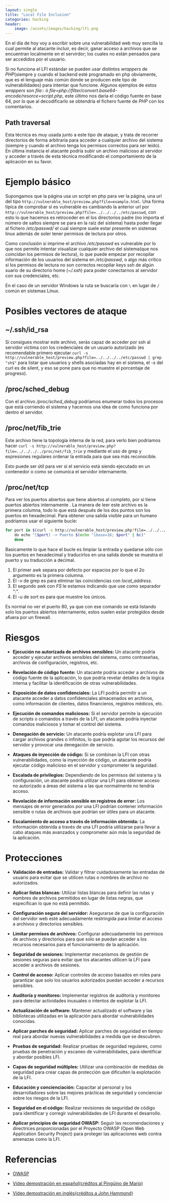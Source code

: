 ```yaml
---
layout: single
title: "Local File Inclusion"
categories: hacking
header:
    image: /assets/images/hacking/lfi.png
---
```


En el día de hoy voy a escribir sobre una vulnerabilidad web muy sencilla la cual permite al atacante incluir, es decir, ganar acceso a archivos que se encuentran localmente en el servirdor; los cuales no están pensados para ser accedidos por el usuario.

Si no funciona el LFI estándar se pueden usar distintos *wrappers* de *PHP*(siempre y cuando el backend esté programado en php obviamente, que es el lenguaje más común donde se producen este tipo de vulnerabilidades) para intentar que funcione. Algunos ejemplos de estos *wrappers* son *file::* ó *file=php://filter/convert.base64-encode/resorce=script.php*, este último nos daría el código fuente en base 64, por lo que al decodificarlo se obtendría el fichero fuente de *PHP* con los comentarios.

## Path traversal

Esta técnica es muy usada junto a este tipo de ataque, y trata de recorrer directorios de forma arbitraria para acceder a cualquier archivo del sistema (siempre y cuando el archivo tenga los permisos correctos para ser leído). En última instancia el atacante podría subir un archivo malicioso al servidor y acceder a través de esta técnica modificando el comportamiento de la aplicación en su favor.

# Ejemplo básico

Supongamos que la página usa un script en php para ver la página, una url del tipo `http://vulnerable_host/preview.php?file=example.html`. Una forma típica de comprobar si es vulnerable es cambiando la anterior url por `http://vulnerable_host/preview.php?file=../../../../etc/passwd`, con esto lo que hacemos es retroceder en el los directorios padre (no importa el número de saltos siempre se para en la raíz del sistema) hasta poder llegar al fichero */etc/passwd/* el cual siempre suele estar presente en sistemas linux además de soler tener permisos de lectura por otros.

Como conclusión si imprime el archivo */etc/passwd* es vulnerable por lo que nos permite intentar visualizar cualquier archivo del sistema(que nos coincidan los permisos de lectura), lo que puede empezar por recopilar información de los usuarios del sistema en */etc/passwd*, o algo más crítico si los permisos de lectura no son correctos recopilar keys ssh de algún suario de su directorio home (*~/.ssh*) para poder conectarnos al servidor con sus credenciales, etc.

En el caso de un servidor Windows la ruta se buscaría con `\` en lugar de `/` común en sistemas Linux.

# Posibles vectores de ataque

## ~/.ssh/id_rsa

Si consigues mostrar este archivo, serás capaz de acceder por ssh al servidor víctima con los credenciales de un usuario autorizado (es recomendable primero ejecutar `curl -s http://vulnerable_host/preview.php?file=../../../../etc/passwd | grep "sh$"` para listar que usuarios y shells asociadas hay en el sistema, el *-s* del curl es de silent, y eso se pone para que no muestre el porcentaje de progreso).

## /proc/sched_debug

Con el archivo */proc/sched_debug* podríamos enumerar todos los procesos que está corriendo el sistema y hacernos una idea de como funciona por dentro el servidor.

## /proc/net/fib_trie

Este archivo tiene la topología interna de la red, para verlo bien podríamos hacer `curl -s http://vulnerable_host/preview.php?file=../../../../proc/net/fib_trie` y mediante el uso de grep y expresiones regulares ordenar la entrada para que sea más reconocible.

Esto puede ser útil para ver si el servicio está siendo ejecutado en un contenedor o como se comunica el servidor internamente.

## /proc/net/tcp

Para ver los puertos abiertos que tiene abiertos al completo, por si tiene puertos abiertos internamente . La manera de leer este archivo es la primera columna, todo lo que está después de los dos puntos son los puertos en hexadecimal. Para obtener una salida visible para un humano podriamos usar el siguiente bucle:

```bash
for port in $(curl -s http://vulnerable_host/preview.php?file=../../../../proc/net/tcp | awk '{print $2}' | grep -v 'local_address' | awk '{print $2}' FS=":" | sort -u)\
    do echo "[$port] -> Puerto $(echo "ibase=16; $port" | bc)"
    done
```

Basicamente lo que hace el bucle es limpiar la entrada y quedarse sólo con los puertos en hexadecimal y traducirlos en una salida donde se muestra el puerto y su traducción a decimal.

1. El primer awk separa por defecto por espacios por lo que el 2o argumento es la primera columna.
2. El *-v* de grep es para eliminar las coincidencias con *local_address*.
3. El segundo awk con *FS* le estamos indicando que use como separador ":".
4. El *-u* de sort es para que muestre los únicos.

Es normal no ver el puerto 80, ya que con ese comando se está listando solo los puertos abiertos internamente, estos suelen estar protegidos desde afuera por un firewall.

# Riesgos

- **Ejecución no autorizada de archivos sensibles:** Un atacante podría acceder y ejecutar archivos sensibles del sistema, como contraseñas, archivos de configuración, registros, etc.

- **Revelación de código fuente:** Un atacante podría acceder a archivos de código fuente de la aplicación, lo que podría revelar detalles de la lógica interna y facilitar la identificación de otras vulnerabilidades.

- **Exposición de datos confidenciales:** La LFI podría permitir a un atacante acceder a datos confidenciales almacenados en archivos, como información de clientes, datos financieros, registros médicos, etc.

- **Ejecución de comandos maliciosos:** Si el servidor permite la ejecución de scripts o comandos a través de la LFI, un atacante podría inyectar comandos maliciosos y tomar el control del sistema.

- **Denegación de servicio:** Un atacante podría explotar una LFI para cargar archivos grandes o infinitos, lo que podría agotar los recursos del servidor y provocar una denegación de servicio.

- **Ataques de inyección de código:** Si se combinan la LFI con otras vulnerabilidades, como la inyección de código, un atacante podría ejecutar código malicioso en el servidor y comprometer la seguridad.

- **Escalada de privilegios:** Dependiendo de los permisos del sistema y la configuración, un atacante podría utilizar una LFI para obtener acceso no autorizado a áreas del sistema a las que normalmente no tendría acceso.

- **Revelación de información sensible en registros de error:** Los mensajes de error generados por una LFI podrían contener información sensible o rutas de archivos que podrían ser útiles para un atacante.

- **Escalamiento de acceso a través de información obtenida:** La información obtenida a través de una LFI podría utilizarse para llevar a cabo ataques más avanzados y comprometer aún más la seguridad de la aplicación.


# Protecciones

- **Validación de entradas:** Validar y filtrar cuidadosamente las entradas de usuario para evitar que se utilicen rutas o nombres de archivo no autorizados.

- **Aplicar listas blancas:** Utilizar listas blancas para definir las rutas y nombres de archivos permitidos en lugar de listas negras, que especifican lo que no está permitido.

- **Configuración segura del servidor:** Asegurarse de que la configuración del servidor web esté adecuadamente restringida para limitar el acceso a archivos y directorios sensibles.

- **Limitar permisos de archivos:** Configurar adecuadamente los permisos de archivos y directorios para que solo se puedan acceder a los recursos necesarios para el funcionamiento de la aplicación.

- **Seguridad de sesiones:** Implementar mecanismos de gestión de sesiones seguras para evitar que los atacantes utilicen la LFI para acceder a archivos de sesiones.

- **Control de acceso:** Aplicar controles de acceso basados en roles para garantizar que solo los usuarios autorizados puedan acceder a recursos sensibles.

- **Auditoría y monitoreo:** Implementar registros de auditoría y monitoreo para detectar actividades inusuales o intentos de explotar la LFI.

- **Actualización de software:** Mantener actualizado el software y las bibliotecas utilizadas en la aplicación para abordar vulnerabilidades conocidas.

- **Aplicar parches de seguridad:** Aplicar parches de seguridad en tiempo real para abordar nuevas vulnerabilidades a medida que se descubren.

- **Pruebas de seguridad:** Realizar pruebas de seguridad regulares, como pruebas de penetración y escaneo de vulnerabilidades, para identificar y abordar posibles LFI.

- **Capas de seguridad múltiples:** Utilizar una combinación de medidas de seguridad para crear capas de protección que dificulten la explotación de la LFI.

- **Educación y concienciación:** Capacitar al personal y los desarrolladores sobre las mejores prácticas de seguridad y concienciar sobre los riesgos de la LFI.

- **Seguridad en el código:** Realizar revisiones de seguridad de código para identificar y corregir vulnerabilidades de LFI durante el desarrollo.

- **Aplicar principios de seguridad OWASP:** Seguir las recomendaciones y directrices proporcionadas por el Proyecto OWASP (Open Web Application Security Project) para proteger las aplicaciones web contra amenazas como la LFI.

# Referencias

- [OWASP](https://owasp.org/www-project-web-security-testing-guide/v42/4-Web_Application_Security_Testing/07-Input_Validation_Testing/11.1-Testing_for_Local_File_Inclusion)

- [Vídeo demostración en español(créditos al Pingüino de Mario)](https://www.youtube.com/watch?v=t15Xvv6k-1U)

- [Vídeo demostración en inglés(créditos a John Hammond)](https://www.youtube.com/watch?v=O7-qHZFxjgk)


